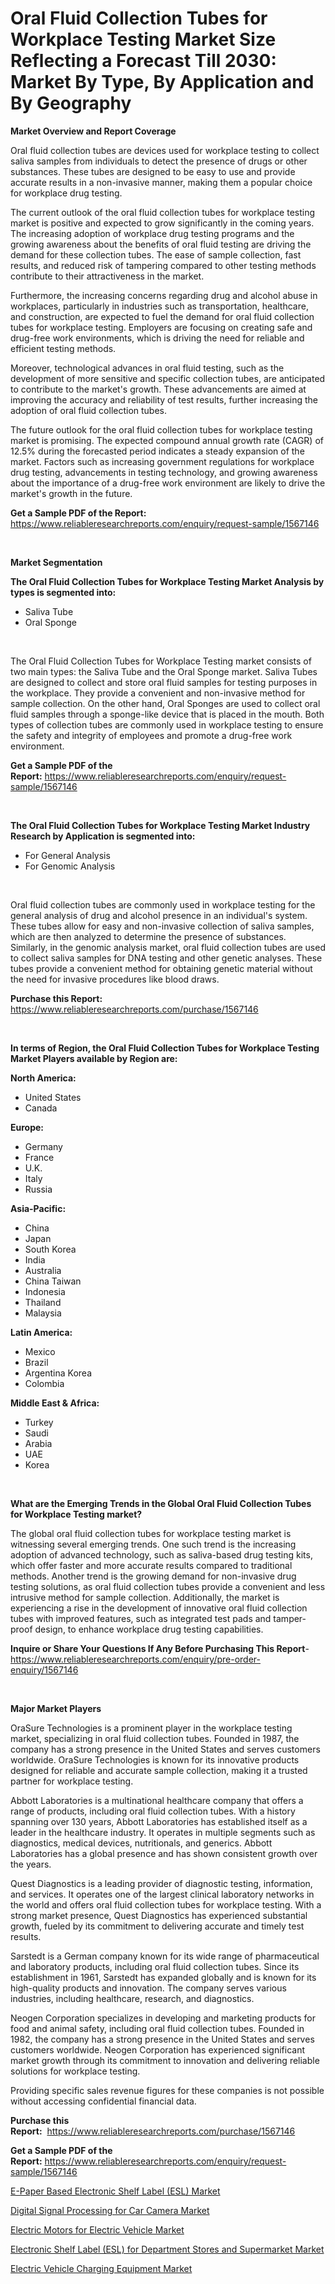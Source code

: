 <p><h1>Oral Fluid Collection Tubes for Workplace Testing Market Size Reflecting a Forecast Till 2030: Market By Type, By Application and By Geography</h1></p><p><strong>Market Overview and Report Coverage</strong></p>
<p><p>Oral fluid collection tubes are devices used for workplace testing to collect saliva samples from individuals to detect the presence of drugs or other substances. These tubes are designed to be easy to use and provide accurate results in a non-invasive manner, making them a popular choice for workplace drug testing.</p><p>The current outlook of the oral fluid collection tubes for workplace testing market is positive and expected to grow significantly in the coming years. The increasing adoption of workplace drug testing programs and the growing awareness about the benefits of oral fluid testing are driving the demand for these collection tubes. The ease of sample collection, fast results, and reduced risk of tampering compared to other testing methods contribute to their attractiveness in the market.</p><p>Furthermore, the increasing concerns regarding drug and alcohol abuse in workplaces, particularly in industries such as transportation, healthcare, and construction, are expected to fuel the demand for oral fluid collection tubes for workplace testing. Employers are focusing on creating safe and drug-free work environments, which is driving the need for reliable and efficient testing methods.</p><p>Moreover, technological advances in oral fluid testing, such as the development of more sensitive and specific collection tubes, are anticipated to contribute to the market's growth. These advancements are aimed at improving the accuracy and reliability of test results, further increasing the adoption of oral fluid collection tubes.</p><p>The future outlook for the oral fluid collection tubes for workplace testing market is promising. The expected compound annual growth rate (CAGR) of 12.5% during the forecasted period indicates a steady expansion of the market. Factors such as increasing government regulations for workplace drug testing, advancements in testing technology, and growing awareness about the importance of a drug-free work environment are likely to drive the market's growth in the future.</p></p>
<p><strong>Get a Sample PDF of the Report:</strong> <a href="https://www.reliableresearchreports.com/enquiry/request-sample/1567146">https://www.reliableresearchreports.com/enquiry/request-sample/1567146</a></p>
<p>&nbsp;</p>
<p><strong>Market Segmentation</strong></p>
<p><strong>The Oral Fluid Collection Tubes for Workplace Testing Market Analysis by types is segmented into:</strong></p>
<p><ul><li>Saliva Tube</li><li>Oral Sponge</li></ul></p>
<p>&nbsp;</p>
<p><p>The Oral Fluid Collection Tubes for Workplace Testing market consists of two main types: the Saliva Tube and the Oral Sponge market. Saliva Tubes are designed to collect and store oral fluid samples for testing purposes in the workplace. They provide a convenient and non-invasive method for sample collection. On the other hand, Oral Sponges are used to collect oral fluid samples through a sponge-like device that is placed in the mouth. Both types of collection tubes are commonly used in workplace testing to ensure the safety and integrity of employees and promote a drug-free work environment.</p></p>
<p><strong>Get a Sample PDF of the Report:</strong>&nbsp;<a href="https://www.reliableresearchreports.com/enquiry/request-sample/1567146">https://www.reliableresearchreports.com/enquiry/request-sample/1567146</a></p>
<p>&nbsp;</p>
<p><strong>The Oral Fluid Collection Tubes for Workplace Testing Market Industry Research by Application is segmented into:</strong></p>
<p><ul><li>For General Analysis</li><li>For Genomic Analysis</li></ul></p>
<p>&nbsp;</p>
<p><p>Oral fluid collection tubes are commonly used in workplace testing for the general analysis of drug and alcohol presence in an individual's system. These tubes allow for easy and non-invasive collection of saliva samples, which are then analyzed to determine the presence of substances. Similarly, in the genomic analysis market, oral fluid collection tubes are used to collect saliva samples for DNA testing and other genetic analyses. These tubes provide a convenient method for obtaining genetic material without the need for invasive procedures like blood draws.</p></p>
<p><strong>Purchase this Report:</strong>&nbsp; <a href="https://www.reliableresearchreports.com/purchase/1567146">https://www.reliableresearchreports.com/purchase/1567146</a></p>
<p>&nbsp;</p>
<p><strong>In terms of Region, the Oral Fluid Collection Tubes for Workplace Testing Market Players available by Region are:</strong></p>
<p>
    <p> <strong> North America: </strong>
        <ul>
            <li>United States</li>
            <li>Canada</li>
        </ul>
        </p> 
    <p> <strong> Europe: </strong>
        <ul>
            <li>Germany</li>
            <li>France</li>
            <li>U.K.</li>
            <li>Italy</li>
            <li>Russia</li>
        </ul>
        </p> 
    <p> <strong> Asia-Pacific: </strong>
        <ul>
            <li>China</li>
            <li>Japan</li>
            <li>South Korea</li>
            <li>India</li>
            <li>Australia</li>
            <li>China Taiwan</li>
            <li>Indonesia</li>
            <li>Thailand</li>
            <li>Malaysia</li>
        </ul>
        </p> 
    <p> <strong> Latin America: </strong>
        <ul>
            <li>Mexico</li>
            <li>Brazil</li>
            <li>Argentina Korea</li>
            <li>Colombia</li>
        </ul>
        </p> 
    <p> <strong> Middle East & Africa: </strong>
        <ul>
            <li>Turkey</li>
            <li>Saudi</li>
            <li>Arabia</li>
            <li>UAE</li>
            <li>Korea</li>
        </ul>
    </p>
    </p>
<p>&nbsp;</p>
<p><strong>What are the Emerging Trends in the Global Oral Fluid Collection Tubes for Workplace Testing market?</strong></p>
<p><p>The global oral fluid collection tubes for workplace testing market is witnessing several emerging trends. One such trend is the increasing adoption of advanced technology, such as saliva-based drug testing kits, which offer faster and more accurate results compared to traditional methods. Another trend is the growing demand for non-invasive drug testing solutions, as oral fluid collection tubes provide a convenient and less intrusive method for sample collection. Additionally, the market is experiencing a rise in the development of innovative oral fluid collection tubes with improved features, such as integrated test pads and tamper-proof design, to enhance workplace drug testing capabilities.</p></p>
<p><strong>Inquire or Share Your Questions If Any Before Purchasing This Report</strong>- <a href="https://www.reliableresearchreports.com/enquiry/pre-order-enquiry/1567146">https://www.reliableresearchreports.com/enquiry/pre-order-enquiry/1567146</a></p>
<p>&nbsp;</p>
<p><strong>Major Market Players</strong></p>
<p><p>OraSure Technologies is a prominent player in the workplace testing market, specializing in oral fluid collection tubes. Founded in 1987, the company has a strong presence in the United States and serves customers worldwide. OraSure Technologies is known for its innovative products designed for reliable and accurate sample collection, making it a trusted partner for workplace testing.</p><p>Abbott Laboratories is a multinational healthcare company that offers a range of products, including oral fluid collection tubes. With a history spanning over 130 years, Abbott Laboratories has established itself as a leader in the healthcare industry. It operates in multiple segments such as diagnostics, medical devices, nutritionals, and generics. Abbott Laboratories has a global presence and has shown consistent growth over the years.</p><p>Quest Diagnostics is a leading provider of diagnostic testing, information, and services. It operates one of the largest clinical laboratory networks in the world and offers oral fluid collection tubes for workplace testing. With a strong market presence, Quest Diagnostics has experienced substantial growth, fueled by its commitment to delivering accurate and timely test results.</p><p>Sarstedt is a German company known for its wide range of pharmaceutical and laboratory products, including oral fluid collection tubes. Since its establishment in 1961, Sarstedt has expanded globally and is known for its high-quality products and innovation. The company serves various industries, including healthcare, research, and diagnostics.</p><p>Neogen Corporation specializes in developing and marketing products for food and animal safety, including oral fluid collection tubes. Founded in 1982, the company has a strong presence in the United States and serves customers worldwide. Neogen Corporation has experienced significant market growth through its commitment to innovation and delivering reliable solutions for workplace testing.</p><p>Providing specific sales revenue figures for these companies is not possible without accessing confidential financial data.</p></p>
<p><strong>Purchase this Report:</strong>&nbsp;&nbsp;<a href="https://www.reliableresearchreports.com/purchase/1567146">https://www.reliableresearchreports.com/purchase/1567146</a></p>
<p></p>
<p><strong>Get a Sample PDF of the Report:</strong>&nbsp;<a href="https://www.reliableresearchreports.com/enquiry/request-sample/1567146">https://www.reliableresearchreports.com/enquiry/request-sample/1567146</a></p>
<p><p><a href="https://www.linkedin.com/pulse/decoding-e-paper-based-electronic-shelf-label-esl-market-deep-yzqgf/">E-Paper Based Electronic Shelf Label (ESL) Market</a></p><p><a href="https://www.linkedin.com/pulse/decoding-digital-signal-processing-car-camera-market-deep-dive-pbmlf/">Digital Signal Processing for Car Camera Market</a></p><p><a href="https://medium.com/@kiannoel89776554/electric-motors-for-electric-vehicle-market-size-growth-forecast-2023-2030-e5106dc103a3">Electric Motors for Electric Vehicle Market</a></p><p><a href="https://www.linkedin.com/pulse/electronic-shelf-label-esl-department-stores-supermarket-market-5ggif/">Electronic Shelf Label (ESL) for Department Stores and Supermarket Market</a></p><p><a href="https://medium.com/@rahulv.reportprime/electric-vehicle-charging-equipment-market-size-growth-forecast-2023-2030-67189f9a6598">Electric Vehicle Charging Equipment Market</a></p></p>